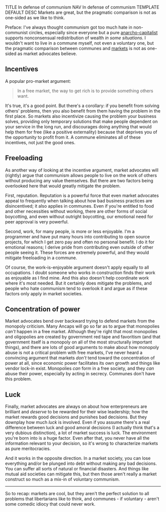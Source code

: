 TITLE In defense of communism
NAV In defense of communism
TEMPLATE DEFAULT
DESC Markets are great, but the pragmatic comparison is not as one-sided as we like to think.

Preface: I've always thought communism got too much hate in non-communist circles, especially since everyone but a pure [anarcho-capitalist](faction_ancap) supports nonconsensual redistribution of wealth *in some situations*. I wouldn't want to live in a commune myself, not even a voluntary one, but the pragmatic comparison between communes and [markets](/protagonism/market) is not as one-sided as market advocates believe.

## Incentives

A popular pro-market argument:

> In a free market, the way to get rich is to provide something others want.

It's true, it's a good point. But there's a corollary: if you benefit from solving others' problems, then you also benefit from them having the problem in the first place. So markets also incentivize causing the problem your business solves, providing only temporary solutions that make people dependent on your service in the long run, and discourages doing anything that would help them for free (like a positive externality) because that deprives you of the opportunity to profit from it. A commune eliminates all of these incentives, not just the good ones.

## Freeloading

As another way of looking at the incentive argument, market advocates will (rightly) argue that communism allows people to live on the work of others without producing any value themselves. But there are two factors being overlooked here that would greatly mitigate the problem.

First, reputation. Reputation is a powerful force that even market advocates appeal to frequently when talking about how bad business practices are disincentived; it also applies in communes. Even if you're entitled to food and other necessities without working, there are other forms of social boycotting, and even without outright boycotting, our emotional need for peer approval is very powerful.

Second, work, for many people, is more or less enjoyable. I'm a programmer and have put many hours into contributing to open source projects, for which I get zero pay and often no personal benefit. I do it for emotional reasons; I derive pride from contributing even outside of other people seeing it. These forces are extremely powerful, and they would mitigate freeloading in a commune.

Of course, the work-is-enjoyable argument doesn't apply equally to all occupations. I doubt someone who works in construction finds their work as enjoyable as I find mine. And this also doesn't help coordinate work where it's most needed. But it certainly does mitigate the problems, and people who hate communism tend to overlook it and argue as if these factors only apply in market societies.

## Concentration of power

Market advocates bend over backward trying to defend markets from the monopoly criticism. Many Ancaps will go so far as to argue that monopolies *can't* happen in a free market. Although they're right that most monopolies and oligopolies are created by government red tape and favoritism (and that government itself is a monopoly on all of the most structurally important things), and there are lots of good arguments to make about how monopoly abuse is not a critical problem with free markets, I've never heard a convincing argument that markets *don't* tend toward the concentration of power at all, since economic power facilitates its own growth and things like vendor lock-in exist. Monopolies *can* form in a free society, and they *can* abuse their power, especially by acting in secrecy. Communes don't have this problem.

## Luck

Finally, market advocates are always on about how enterpreneurs are brilliant and *deserve* to be rewarded for their wise leadership; how the market rewards good decisions and punishes bad decisions. But they downplay how much *luck* is involved. Even if you assume there's a real difference between luck and good amoral decisions (I actually think that's a very dubious distinction), a lot of market success is luck. The environment you're born into is a huge factor. Even after that, you never have all the information relevant to your decision, so it's wrong to characterize markets as pure meritocracies.

And it works in the opposite direction. In a market society, you can lose everything and/or be plunged into debt without making any bad decisions. You can suffer all sorts of natural or financial disasters. And things like mutual aid societies can mitigate this, but then those aren't really a market construct so much as a mix-in of voluntary communism.

---

So to recap: markets are cool, but they aren't the perfect solution to all problems that libertarians like to think, and communes - if voluntary - aren't some comedic idiocy that could never work.
